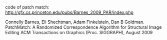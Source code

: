 code of patch match: http://gfx.cs.princeton.edu/pubs/Barnes_2009_PAR/index.php

Connelly Barnes, Eli Shechtman, Adam Finkelstein, Dan B Goldman. PatchMatch: A Randomized Correspondence Algorithm for Structural Image Editing
ACM Transactions on Graphics (Proc. SIGGRAPH), August 2009

